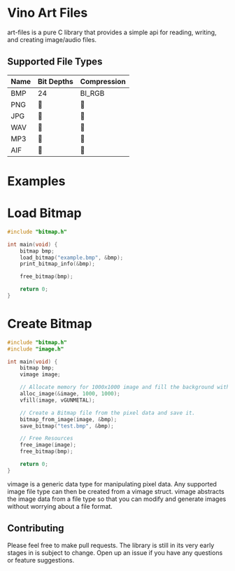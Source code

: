 ﻿# Vino Art Files
art-files is a pure C library that provides a simple api for reading, writing, and creating image/audio files.

## Supported File Types
| Name | Bit Depths | Compression |
| ----- | ----- | ----- |
| BMP | 24 | BI_RGB |
| PNG | 🚧 | 🚧 |
| JPG | 🚧 | 🚧 |
| WAV | 🚧 | 🚧 |
| MP3 | 🚧 | 🚧 |
| AIF | 🚧 | 🚧 |

# Examples
# Load Bitmap
```c
#include "bitmap.h"

int main(void) {
	bitmap bmp;
	load_bitmap("example.bmp", &bmp);
	print_bitmap_info(&bmp);

	free_bitmap(bmp);

	return 0;
}
```

# Create Bitmap
```c
#include "bitmap.h"
#include "image.h"

int main(void) {
	bitmap bmp;
	vimage image;

	// Allocate memory for 1000x1000 image and fill the background with a solid color.
	alloc_image(&image, 1000, 1000);
	vfill(image, vGUNMETAL);

	// Create a Bitmap file from the pixel data and save it.
	bitmap_from_image(image, &bmp);
	save_bitmap("test.bmp", &bmp);

	// Free Resources
	free_image(image);
	free_bitmap(bmp);

	return 0;
}
```
vimage is a generic data type for manipulating pixel data. Any supported image file type can then be created from a vimage struct. vimage abstracts the image data from a file type so that
you can modify and generate images without worrying about a file format.

## Contributing
Please feel free to make pull requests. The library is still in its very early stages in is subject to change. Open up an issue if you have any questions or feature suggestions.
